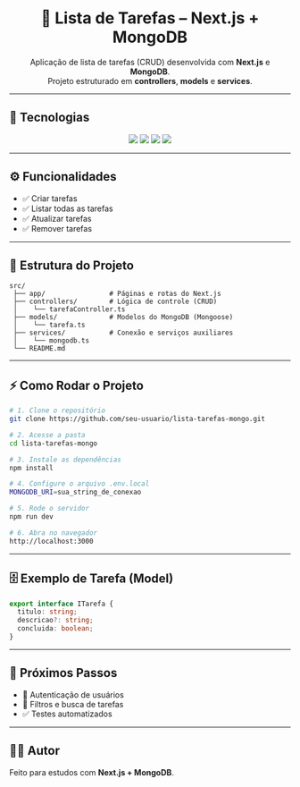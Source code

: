 <h1 align="center">
  📌 Lista de Tarefas – Next.js + MongoDB
</h1>

<p align="center">
  Aplicação de lista de tarefas (CRUD) desenvolvida com <b>Next.js</b> e <b>MongoDB</b>.<br/>
  Projeto estruturado em <b>controllers</b>, <b>models</b> e <b>services</b>.
</p>

---

## 🚀 Tecnologias

<p align="center">
  <img src="https://img.shields.io/badge/Next.js-000000?style=for-the-badge&logo=next.js&logoColor=white"/>
  <img src="https://img.shields.io/badge/TypeScript-007ACC?style=for-the-badge&logo=typescript&logoColor=white"/>
  <img src="https://img.shields.io/badge/MongoDB-4EA94B?style=for-the-badge&logo=mongodb&logoColor=white"/>
  <img src="https://img.shields.io/badge/Node.js-339933?style=for-the-badge&logo=nodedotjs&logoColor=white"/>
</p>

---

## ⚙️ Funcionalidades

- ✅ Criar tarefas  
- ✅ Listar todas as tarefas  
- ✅ Atualizar tarefas  
- ✅ Remover tarefas  

---

## 📂 Estrutura do Projeto

```
src/
 ├── app/                # Páginas e rotas do Next.js
 ├── controllers/        # Lógica de controle (CRUD)
 │    └── tarefaController.ts
 ├── models/             # Modelos do MongoDB (Mongoose)
 │    └── tarefa.ts
 ├── services/           # Conexão e serviços auxiliares
 │    └── mongodb.ts
 └── README.md
```

---

## ⚡ Como Rodar o Projeto

```bash
# 1. Clone o repositório
git clone https://github.com/seu-usuario/lista-tarefas-mongo.git

# 2. Acesse a pasta
cd lista-tarefas-mongo

# 3. Instale as dependências
npm install

# 4. Configure o arquivo .env.local
MONGODB_URI=sua_string_de_conexao

# 5. Rode o servidor
npm run dev

# 6. Abra no navegador
http://localhost:3000
```

---

## 🗄️ Exemplo de Tarefa (Model)

```ts
export interface ITarefa {
  titulo: string;
  descricao?: string;
  concluida: boolean;
}
```

---

## 🔮 Próximos Passos

- 🔐 Autenticação de usuários  
- 🔎 Filtros e busca de tarefas  
- ✅ Testes automatizados  

---

## 👨‍💻 Autor

Feito para estudos com **Next.js + MongoDB**.

